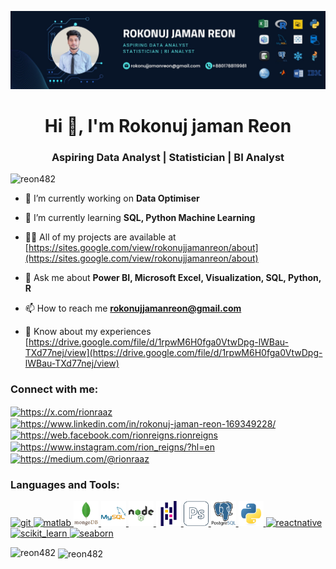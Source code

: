 ![image alt](https://github.com/Reon482/Reon482/blob/476f81bbd275b481338e2b843301299f7dc6d656/My%20Banner.jpg)

<h1 align="center">Hi 👋, I'm Rokonuj jaman Reon</h1>
<h3 align="center">Aspiring Data Analyst | Statistician | BI Analyst </h3>

<p align="left"> <img src="https://komarev.com/ghpvc/?username=reon482&label=Profile%20views&color=0e75b6&style=flat" alt="reon482" /> </p>

- 🔭 I’m currently working on **Data Optimiser**

- 🌱 I’m currently learning **SQL, Python Machine Learning**

- 👨‍💻 All of my projects are available at [https://sites.google.com/view/rokonujjamanreon/about](https://sites.google.com/view/rokonujjamanreon/about)

- 💬 Ask me about **Power BI, Microsoft Excel, Visualization, SQL, Python, R**

- 📫 How to reach me **rokonujjamanreon@gmail.com**

- 📄 Know about my experiences [https://drive.google.com/file/d/1rpwM6H0fga0VtwDpg-lWBau-TXd77nej/view](https://drive.google.com/file/d/1rpwM6H0fga0VtwDpg-lWBau-TXd77nej/view)


<h3 align="left">Connect with me:</h3>
<p align="left">
<a href="https://twitter.com/https://x.com/rionraaz" target="blank"><img align="center" src="https://raw.githubusercontent.com/rahuldkjain/github-profile-readme-generator/master/src/images/icons/Social/twitter.svg" alt="https://x.com/rionraaz" height="30" width="40" /></a>
<a href="https://linkedin.com/in/https://www.linkedin.com/in/rokonuj-jaman-reon-169349228/" target="blank"><img align="center" src="https://raw.githubusercontent.com/rahuldkjain/github-profile-readme-generator/master/src/images/icons/Social/linked-in-alt.svg" alt="https://www.linkedin.com/in/rokonuj-jaman-reon-169349228/" height="30" width="40" /></a>
<a href="https://fb.com/https://web.facebook.com/rionreigns.rionreigns" target="blank"><img align="center" src="https://raw.githubusercontent.com/rahuldkjain/github-profile-readme-generator/master/src/images/icons/Social/facebook.svg" alt="https://web.facebook.com/rionreigns.rionreigns" height="30" width="40" /></a>
<a href="https://instagram.com/https://www.instagram.com/rion_reigns/?hl=en" target="blank"><img align="center" src="https://raw.githubusercontent.com/rahuldkjain/github-profile-readme-generator/master/src/images/icons/Social/instagram.svg" alt="https://www.instagram.com/rion_reigns/?hl=en" height="30" width="40" /></a>
<a href="https://medium.com/https://medium.com/@rionraaz" target="blank"><img align="center" src="https://raw.githubusercontent.com/rahuldkjain/github-profile-readme-generator/master/src/images/icons/Social/medium.svg" alt="https://medium.com/@rionraaz" height="30" width="40" /></a>
</p>

<h3 align="left">Languages and Tools:</h3>
<p align="left"> <a href="https://git-scm.com/" target="_blank" rel="noreferrer"> <img src="https://www.vectorlogo.zone/logos/git-scm/git-scm-icon.svg" alt="git" width="40" height="40"/> </a> <a href="https://www.mathworks.com/" target="_blank" rel="noreferrer"> <img src="https://upload.wikimedia.org/wikipedia/commons/2/21/Matlab_Logo.png" alt="matlab" width="40" height="40"/> </a> <a href="https://www.mongodb.com/" target="_blank" rel="noreferrer"> <img src="https://raw.githubusercontent.com/devicons/devicon/master/icons/mongodb/mongodb-original-wordmark.svg" alt="mongodb" width="40" height="40"/> </a> <a href="https://www.mysql.com/" target="_blank" rel="noreferrer"> <img src="https://raw.githubusercontent.com/devicons/devicon/master/icons/mysql/mysql-original-wordmark.svg" alt="mysql" width="40" height="40"/> </a> <a href="https://nodejs.org" target="_blank" rel="noreferrer"> <img src="https://raw.githubusercontent.com/devicons/devicon/master/icons/nodejs/nodejs-original-wordmark.svg" alt="nodejs" width="40" height="40"/> </a> <a href="https://pandas.pydata.org/" target="_blank" rel="noreferrer"> <img src="https://raw.githubusercontent.com/devicons/devicon/2ae2a900d2f041da66e950e4d48052658d850630/icons/pandas/pandas-original.svg" alt="pandas" width="40" height="40"/> </a> <a href="https://www.photoshop.com/en" target="_blank" rel="noreferrer"> <img src="https://raw.githubusercontent.com/devicons/devicon/master/icons/photoshop/photoshop-line.svg" alt="photoshop" width="40" height="40"/> </a> <a href="https://www.postgresql.org" target="_blank" rel="noreferrer"> <img src="https://raw.githubusercontent.com/devicons/devicon/master/icons/postgresql/postgresql-original-wordmark.svg" alt="postgresql" width="40" height="40"/> </a> <a href="https://www.python.org" target="_blank" rel="noreferrer"> <img src="https://raw.githubusercontent.com/devicons/devicon/master/icons/python/python-original.svg" alt="python" width="40" height="40"/> </a> <a href="https://reactnative.dev/" target="_blank" rel="noreferrer"> <img src="https://reactnative.dev/img/header_logo.svg" alt="reactnative" width="40" height="40"/> </a> <a href="https://scikit-learn.org/" target="_blank" rel="noreferrer"> <img src="https://upload.wikimedia.org/wikipedia/commons/0/05/Scikit_learn_logo_small.svg" alt="scikit_learn" width="40" height="40"/> </a> <a href="https://seaborn.pydata.org/" target="_blank" rel="noreferrer"> <img src="https://seaborn.pydata.org/_images/logo-mark-lightbg.svg" alt="seaborn" width="40" height="40"/> </a> </p>

<p><img align="left" src="https://github-readme-stats.vercel.app/api/top-langs?username=reon482&show_icons=true&locale=en&layout=compact" alt="reon482" /></p>

<p>&nbsp;<img align="center" src="https://github-readme-stats.vercel.app/api?username=reon482&show_icons=true&locale=en" alt="reon482" /></p>




